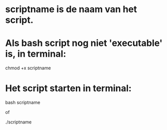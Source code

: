 # scriptname is de naam van het script.
# Als bash script nog niet 'executable' is, in terminal:

chmod +x scriptname

# Het script starten in terminal:

bash scriptname

of 

./scriptname
